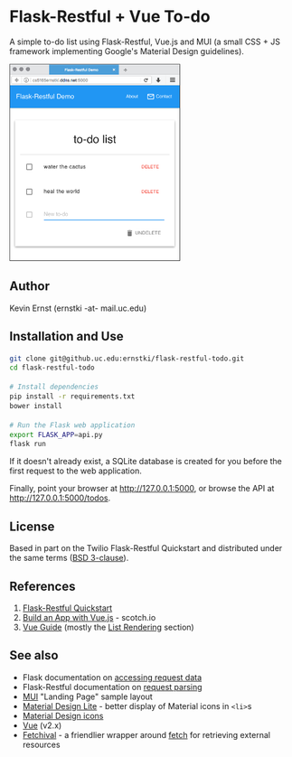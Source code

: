 # Flask-Restful + Vue To-do

A simple to-do list using Flask-Restful, Vue.js and MUI (a small CSS + JS
framework implementing Google's Material Design guidelines).

![](screenshot.png)

## Author

Kevin Ernst (ernstki -at- mail.uc.edu)

## Installation and Use

```bash
git clone git@github.uc.edu:ernstki/flask-restful-todo.git
cd flask-restful-todo

# Install dependencies
pip install -r requirements.txt
bower install

# Run the Flask web application
export FLASK_APP=api.py
flask run
```

If it doesn't already exist, a SQLite database is created for you before the
first request to the web application.

Finally, point your browser at <http://127.0.0.1:5000>, or browse the API at
<http://127.0.0.1:5000/todos>.

## License

Based in part on the Twilio Flask-Restful Quickstart and distributed under the
same terms ([BSD 3-clause](LICENSE.txt)).

## References

1. [Flask-Restful Quickstart][frqs]
2. [Build an App with Vue.js][scotchio] - scotch.io
3. [Vue Guide][vueguide] (mostly the [List Rendering][vuelists] section)

## See also

* Flask documentation on [accessing request data][flask]
* Flask-Restful documentation on [request parsing][fr]
* [MUI][] "Landing Page" sample layout
* [Material Design Lite][mdl] - better display of Material icons in `<li>`s
* [Material Design icons][mdicons]
* [Vue][] (v2.x)
* [Fetchival][] - a friendlier wrapper around [fetch][] for retrieving external
  resources

[flask]: http://flask.pocoo.org/docs/0.12/quickstart/#accessing-request-data
[fr]: https://flask-restful.readthedocs.io/en/0.3.5/reqparse.html
[mui]: https://www.muicss.com/docs/v1/example-layouts/landing-page
[mdl]: https://getmdl.io/started/index.html
[mdicons]: https://material.io/icons
[vue]: https://vuejs.org/
[vueguide]: https://vuejs.org/v2/guide/
[vuelists]: https://vuejs.org/v2/guide/list.html
[fetchival]: https://github.com/typicode/fetchival
[fetch]: https://github.com/github/fetch
[frqs]: https://flask-restful.readthedocs.io/en/latest/quickstart.html
[scotchio]: https://scotch.io/tutorials/build-an-app-with-vue-js-a-lightweight-alternative-to-angularjs
